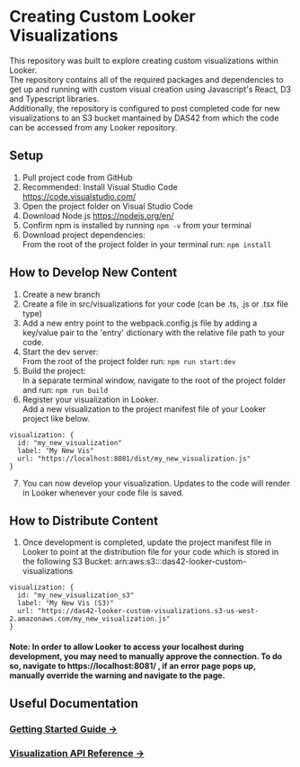 # Creating Custom Looker Visualizations 
This repository was built to explore creating custom visualizations within Looker.   
The repository contains all of the required packages and dependencies to get up and running with custom visual creation using Javascript's React, D3 and Typescript libraries.   
Additionally, the repository is configured to post completed code for new visualizations to an S3 bucket mantained by DAS42 from which the code can be accessed from any Looker repository.   

## Setup 

1) Pull project code from GitHub
2) Recommended: Install Visual Studio Code https://code.visualstudio.com/
3) Open the project folder on Visual Studio Code
4) Download Node.js https://nodejs.org/en/
5) Confirm npm is installed by running `npm -v` from your terminal
6) Download project dependencies:  
   From the root of the project folder in your terminal run: `npm install`

## How to Develop New Content 

1) Create a new branch 
2) Create a file in src/visualizations for your code (can be .ts, .js or .tsx file type) 
3) Add a new entry point to the webpack.config.js file by adding a key/value pair to the 'entry' dictionary with the relative file path to your code.
4) Start the dev server:  
   From the root of the project folder run: `npm run start:dev`
5) Build the project:  
  In a separate terminal window, navigate to the root of the project folder and run: `npm run build`
6) Register your visualization in Looker.   
   Add a new visualization to the project manifest file of your Looker project like below. 
```
visualization: {
  id: "my_new_visualization"
  label: "My New Vis"
  url: "https://localhost:8081/dist/my_new_visualization.js"
}
```

7) You can now develop your visualization. Updates to the code will render in Looker whenever your code file is saved. 

## How to Distribute Content
1) Once development is completed, update the project manifest file in Looker to point at the distribution file for your code which is stored in the following S3 Bucket: arn:aws:s3:::das42-looker-custom-visualizations
```
visualization: {
  id: "my_new_visualization_s3"
  label: "My New Vis (S3)"
  url: "https://das42-looker-custom-visualizations.s3-us-west-2.amazonaws.com/my_new_visualization.js"
}
```

#### Note: In order to allow Looker to access your localhost during development, you may need to manually approve the connection. To do so, navigate to https://localhost:8081/ , if an error page pops up, manually override the warning and navigate to the page.


## Useful Documentation 

### [Getting Started Guide &rarr;](https://github.com/looker/custom_visualizations_v2/blob/master/docs/getting_started.md)

### [Visualization API Reference &rarr;](https://github.com/looker/custom_visualizations_v2/blob/master/docs/api_reference.md)
